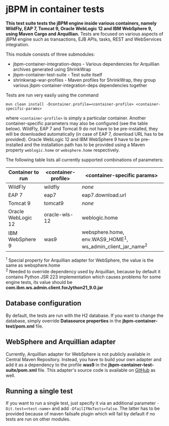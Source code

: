 jBPM in container tests
=====================

**This test suite tests the jBPM engine inside various containers, namely WildFly, EAP 7, Tomcat 9,
Oracle WebLogic 12 and IBM WebSphere 9, using Maven Cargo and Arquillian.** Tests are focused on various aspects of jBPM engine 
such as transactions, EJB APIs, tasks, REST and WebServices integration.

This module consists of three submodules:
* jbpm-container-integration-deps - Various dependencies for Arquillian archives generated using ShrinkWrap
* jbpm-container-test-suite - Test suite itself
* shrinkwrap-war-profiles - Maven profiles for ShrinkWrap, they group various jbpm-container-integration-deps dependencies together

Tests are run very easily using the command

```mvn clean install -Dcontainer.profile=<container-profile> <container-specific-params>```

where `<container-profile>` is simply a particular container. Another container-specific parameters may also be configured (see the table below).
WildFly, EAP 7 and Tomcat 9 do not have to be pre-installed, they will be downloaded automatically (in case of EAP 7, download URL has to be provided).
Oracle WebLogic 12 and IBM WebSphere 9 have to be pre-installed and the installation path has to be provided using a Maven property `weblogic.home` or `websphere.home` respectively.

The following table lists all currently supported combinations of parameters:

| Container to run    | \<container-profile\> | \<container-specific params\>                                                   |
| -----------------   | --------------------- | ------------------------------------------------------------------------------- |
|     WildFly         | wildfly               | *none*                                                                          |
|     EAP 7           | eap7                  | eap7.download.url                                                               |
|     Tomcat 9        | tomcat9               | *none*                                                                          |
| Oracle WebLogic 12  | oracle-wls-12         | weblogic.home                                                                   |
| IBM WebSphere 9     | was9                  | websphere.home, env.WAS9_HOME<sup>1</sup>, ws_admin_client_jar_name<sup>2</sup> |

<sup>1</sup> Special property for Arquillian adapter for WebSphere, the value is the same as websphere.home  
<sup>2</sup> Needed to override dependency used by Arquillian, because by default it contains Python JSR 223 implementation which causes problems for some engine tests,
its value should be **com.ibm.ws.admin.client.forJython21_9.0.jar**

## Database configuration
By default, the tests are run with the H2 database. If you want to change the database, simply override **Datasource properties** in the **jbpm-container-test/pom.xml** file.

## WebSphere and Arquillian adapter
Currently, Arquillian adapter for WebSphere is not publicly available in Central Maven Repository. Instead, you have to build your own adapter and add it as a dependency to the profile **was9** in the **jbpm-container-test-suite/pom.xml** file.
This adapter's source code is available on [GitHub](https://github.com/arquillian/arquillian-container-was/tree/master/was-remote-9) as well.

## Running a single test
If you want to run a single test, just specify it via an additional parameter ```-Dit.test=<test-name>``` and add ```-DfailIfNoTests=false```.
The latter has to be provided because of maven failsafe plugin which will fail by default if no tests are run on other modules.
